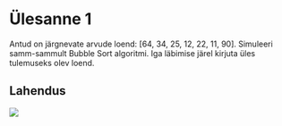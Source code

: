# Ülesanne 1

Antud on järgnevate arvude loend: [64, 34, 25, 12, 22, 11, 90]. Simuleeri
samm-sammult Bubble Sort algoritmi. Iga läbimise järel kirjuta üles tulemuseks olev
loend.

## Lahendus

<img src ="Ülesanne 1.jpg"/>
